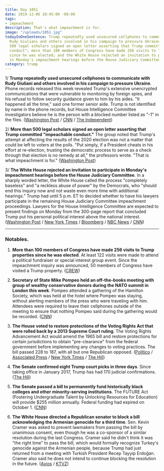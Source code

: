 ```yaml
---
title: Day 1051
date: 2019-12-06 10:45:00 -08:00
tags:
- impeachment
description: That's what impeachment is for.
image: "/uploads/1051.jpg"
todayInOneSentence: Trump repeatedly used unsecured cellphones to communicate with
  Rudy Giuliani and others involved in his campaign to pressure Ukraine; more than
  500 legal scholars signed an open letter asserting that Trump committed "impeachable
  conduct"; more than 100 members of Congress have made 256 visits to Trump properties
  since he was elected; and the White House rejected an invitation to participate
  in Monday's impeachment hearings before the House Judiciary Committee.
category: trump
---
```


1/ **Trump repeatedly used unsecured cellphones to communicate with Rudy Giuliani and others involved in his campaign to pressure Ukraine**. Phone records released this week revealed Trump's extensive unencrypted communications that were vulnerable to monitoring by foreign spies, and his refusal to follow security guidance given to him by his aides. "It happened all the time," said one former senior aide. Trump is not identified by name in the phone records, but House Intelligence Committee investigators believe he is the person with a blocked number listed as "-1" in the files. ([Washington Post](https://www.washingtonpost.com/world/national-security/phone-logs-in-impeachment-report-renew-concern-about-security-of-trump-communications/2019/12/05/2066fbf4-16fe-11ea-8406-df3c54b3253e_story.html) / [CNN](https://www.cnn.com/2019/12/06/politics/donald-trump-secure-phone-calls-impeachment/index.html) / [The Independent](https://www.independent.co.uk/news/world/americas/us-politics/trump-impeachment-phone-calls-giuilani-russia-ukraine-a9235301.html))

2/ **More than 500 legal scholars signed an open letter asserting that Trump committed "impeachable conduct."** The group noted that Trump's attempt at affecting the results of the 2020 election was not a matter that could be left to voters at the polls. "Put simply, if a President cheats in his effort at re-election, trusting the democratic process to serve as a check through that election is no remedy at all," the professors wrote. "That is what impeachment is for." ([Washington Post](https://www.washingtonpost.com/national-security/more-than-500-law-professors-say-trump-committed-impeachable-conduct/2019/12/06/35259c16-183a-11ea-a659-7d69641c6ff7_story.html))

3/ **The White House rejected an invitation to participate in Monday's impeachment hearings before the House Judiciary Committee**. In a sharply worded letter, the White House called the process "completely baseless" and "a reckless abuse of power" by the Democrats, who "should end this inquiry now and not waste even more time with additional hearings." Trump had until 5 p.m. ET to decided whether to have his lawyers participate in the remaining House Judiciary Committee impeachment proceedings. Lawyers for the House Intelligence Committee are expected to present findings on Monday from the 300-page report that concluded Trump put his personal political interest above the national interest. ([Washington Post](https://www.washingtonpost.com/politics/2019/12/06/bfe7e3a0-1852-11ea-bf81-ebe89f477d1e_story.html) / [New York Times](https://www.nytimes.com/2019/12/06/us/politics/white-house-signals-trump-wont-mount-house-impeachment-defense.html) / [Bloomberg](https://www.bloomberg.com/news/articles/2019-12-06/house-gop-won-t-offer-defense-witnesses-impeachment-update) / [NBC News](https://www.nbcnews.com/politics/trump-impeachment-inquiry/white-house-appears-dismiss-house-judiciary-s-invitation-participate-impeachment-n1097021) / [CNN](https://www.cnn.com/2019/12/06/politics/white-house-response-judiciary-letter/index.html))

---

### Notables.

1. **More than 100 members of Congress have made 256 visits to Trump properties since he was elected**. At least 122 visits were made to attend a political fundraiser or special interest group event. Since the impeachment inquiry was announced, 50 members of Congress have visited a Trump property. ([CREW](https://www.citizensforethics.org/members-of-congress-trump-properties/))

2. **Secretary of State Mike Pompeo held an off-the-books meeting with group of wealthy conservative donors during the NATO summit in London this week**. Pompeo attended a gathering of the Hamilton Society, which was held at the hotel where Pompeo was staying, without alerting members of the press who were traveling with him. Attendees were required to leave their cellphones outside of the meeting to ensure that nothing Pompeo said during the gathering would be recorded. ([CNN](https://www.cnn.com/2019/12/05/politics/pompeo-secret-donor-meeting/index.html))

3. **The House voted to restore protections of the Voting Rights Act that were rolled back by a 2013 Supreme Court ruling**. The Voting Rights Advancement Act would amend the 1965 bill and restore protections for certain jurisdictions to obtain "pre-clearance" from the federal government before implementing any changes to voting practices. The bill passed 228 to 187, with all but one Republican opposed. ([Politico](https://www.politico.com/news/2019/12/06/house-passes-voting-rights-package-077112) / [Associated Press](https://apnews.com/acbaaecb9abe056650dd8faf5b6acf0b) / [New York Times](https://www.nytimes.com/2019/12/06/us/politics/house-voting-rights.html) / [The Hill](https://thehill.com/homenews/house/473372-house-passes-bill-meant-to-restore-voting-rights-act))

4. **The Senate confirmed eight Trump court picks in three days**. Since taking office in January 2017, Trump has had 170 judicial confirmations. ([The Hill](https://thehill.com/homenews/senate/473271-senate-confirms-eight-trump-court-picks-in-three-day))

5. **The Senate passed a bill to permanently fund historically black colleges and other minority-serving institutions**. The FUTURE Act (Fostering Undergraduate Talent by Unlocking Resources for Education) will provide $255 million annually. Federal funding had expired on October 1. ([CNN](https://www.cnn.com/2019/12/05/politics/hcbu-senate-bill-permanent-funding/index.html))

6. **The White House directed a Republican senator to block a bill acknowledging the Armenian genocide for a third time**. Sen. Kevin Cramer was asked to prevent lawmakers from passing the bill by unanimous consent, even though he was a co-sponsor of a similar resolution during the last Congress. Cramer said he didn't think it was "the right time" to pass the bill, which would formally recognize Turkey's genocide against the Armenian people, because Trump had just returned from a meeting with Turkish President Recep Tayyip Erdoğan. Cramer also said he does not intend to continue blocking the resolution in the future. ([Axios](https://www.axios.com/kevin-cramer-armenian-genocide-white-house-00a383be-e63f-4ee6-9ca2-434117d8c8b8.html) / [KTVZ](https://ktvz.com/politics/2019/12/05/gop-senator-says-white-house-asked-him-to-object-to-armenian-genocide-resolution/))
